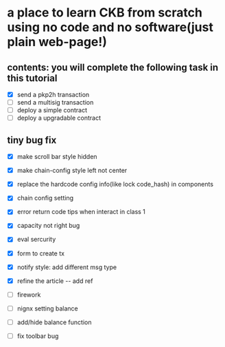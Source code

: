 # a place to learn CKB from scratch using no code and no software(just plain web-page!)

## contents: you will complete the following task in this tutorial

- [x] send a pkp2h transaction
- [ ] send a multisig transaction
- [ ] deploy a simple contract
- [ ] deploy a upgradable contract

## tiny bug fix

- [x] make scroll bar style hidden
- [x] make chain-config style left not center
- [x] replace the hardcode config info(like lock code_hash) in components
- [x] chain config setting
- [x] error return code tips when interact in class 1
- [x] capacity not right bug
- [x] eval sercurity
- [x] form to create tx
- [x] notify style: add different msg type
- [x] refine the article -- add ref
- [ ] firework
- [ ] nignx setting balance


- [ ] add/hide balance function
- [ ] fix toolbar bug
